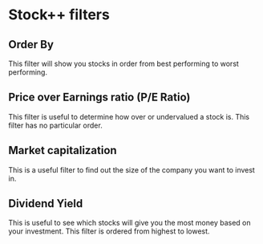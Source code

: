 # Stock++ filters

## Order By
This filter will show you stocks in order from best performing to worst performing. 

## Price over Earnings ratio (P/E Ratio)
This filter is useful to determine how over or undervalued a stock is. This filter has no particular order.

## Market capitalization
This is a useful filter to find out the size of the company you want to invest in.

## Dividend Yield
This is useful to see which stocks will give you the most money based on your investment. This filter is ordered from highest to lowest.
